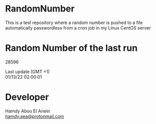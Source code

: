# RandomNumber    
This is a test repository where a random number is pushed to a file automatically passwordless from a cron job in my Linux CentOS server    
# Random Number of the last run   
28596
      
Last update (GMT +1)    
01/13/22 02:00:01
# Developer    
Hamdy Abou El Anein   
hamdy.aea@protonmail.com
